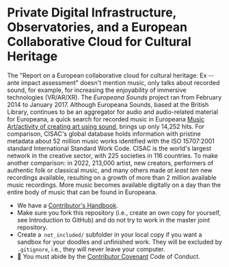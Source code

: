 # Private Digital Infrastructure, Observatories, and a European Collaborative Cloud for Cultural Heritage

The "Report on a European collaborative cloud for cultural heritage: Ex -- ante impact assessment" doesn't mention music, only talks about recorded sound, for example, for increasing the enjoyability of immersive technologies (VR/AR/XR). The *Europeana Sounds* project ran from February 2014 to January 2017. Although Europeana Sounds, based at the British Library, continues to be an aggregator for audio and audio-related material for Europeana, a quick search for recorded music in Europeana [Music Art/activity of creating art using sound](https://www.europeana.eu/en/collections/topic/62-music?page=1&qf=TYPE%3A%22SOUND%22), brings up only 14,252 hits. For comparison, CISAC's global database holds information with pristine metadata about 52 million music works identified with the ISO 15707:2001 standard International Standard Work Code. CISAC is the world's largest network in the creative sector, with 225 societies in 116 countries. To make another comparison: 
in 2022, 213,000 artist, new creators, performers of authentic folk or classical music, and many others made *at least ten* new recordings available, resulting on a growth of more than 2 million available music recordings. More music becomes available digitally on a day than the entire body of music that can be found in Europeana.

- We have a [Contributor's Handbook](https://manual.dataobservatory.eu/).
- Make sure you fork this repository (i.e., create an own copy for yourself, see Introduction to GitHub) and do not try to work in the master joint repository.
- Create a` not_included/` subfolder in your local copy if you want a sandbox for your doodles and unfinished work. They will be excluded by `.gitignore`, i.e., they will never leave your computer.
- 🌈 You must abide by the [Contributor Covenant](https://www.contributor-covenant.org/version/2/1/code_of_conduct/) Code of Conduct.

